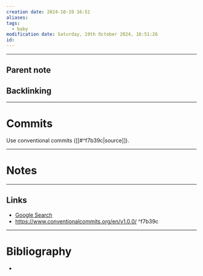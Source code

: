 ```yaml
---
creation date: 2024-10-19 16:51
aliases: 
tags:
  - baby
modification date: Saturday, 19th October 2024, 16:51:26
id:
---
```

---

## Parent note

## Backlinking


---
# Commits
Use conventional commits ([[#^f7b39c|source]]).

---
# Notes


---
## Links
- [Google Search](https://www.google.com/search?q=Commits)
- https://www.conventionalcommits.org/en/v1.0.0/ ^f7b39c

---
# Bibliography
+ 